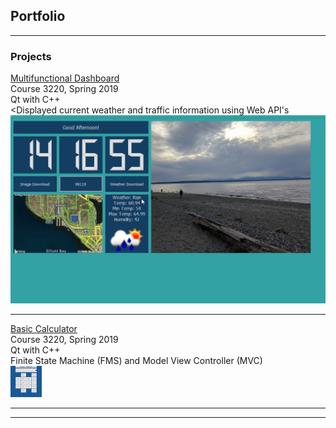 ## Portfolio

---

### Projects 

[Multifunctional Dashboard](https://github.com/edmondsb/DesktopApplication)
<br>
Course 3220, Spring 2019
<br>
Qt with C++
<br>
<Displayed current weather and traffic information using Web API's
<br>
<img src="images/DesktopApp.jpg?raw=true"/>

---
[Basic Calculator](https://github.com/edmondsb/BasicCalculator)
<br>
Course 3220, Spring 2019
<br>
Qt with C++
<br>
Finite State Machine (FMS) and Model View Controller (MVC)
<br>
<img src="images/Calculator.jpg?" width= "50" height = "50"/>

---







---
